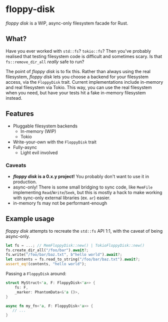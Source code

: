 # floppy-disk

*floppy disk* is a WIP, async-only filesystem facade for Rust.

## What?

Have you ever worked with `std::fs`? `tokio::fs`? Then you've probably realised
that testing filesystem code is difficult and sometimes scary. Is that
`fs::remove_dir_all` *really* safe to run?

The point of *floppy disk* is to fix this. Rather than always using the real
filesystem, *floppy disk* lets you choose a backend for your filesystem access,
via the `FloppyDisk` trait. Current implementations include in-memory and real
filesystem via Tokio. This way, you can use the real filesystem when you need,
but have your tests hit a fake in-memory filesystem instead.

## Features

- Pluggable filesystem backends
  - In-memory (WIP)
  - Tokio
- Write-your-own with the `FloppyDisk` trait
- Fully-async
  - Light evil involved

### Caveats

- ***floppy disk* is a 0.x.y project!** You probably don't want to use it in
  production.
- async-only! There is some small bridging to sync code, like `MemFile`
  implementing `Read`/`Write`/`Seek`, but this is mostly a hack to make
  working with sync-only external libraries (ex. `ar`) easier.
- in-memory fs may not be performant-enough

## Example usage

*floppy disk* attempts to recreate the `std::fs` API 1:1, with the caveat of
being async-only.

```rust
let fs = ...; // MemFloppyDisk::new() | TokioFloppyDisk::new()
fs.create_dir_all("/foo/bar").await?;
fs.write("/foo/bar/baz.txt", b"hello world").await?;
let contents = fs.read_to_string("/foo/bar/baz.txt").await?;
assert_eq!(contents, "hello world");
```

Passing a `FloppyDisk` around:

```rust
struct MyStruct<'a, F: FloppyDisk<'a>> {
    fs: F,
    _marker: PhantomData<&'a ()>,
}

async fn my_fn<'a, F: FloppyDisk<'a>> {
   // ...
}
```